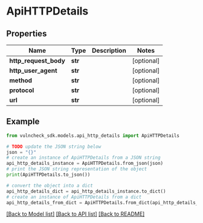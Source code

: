 # ApiHTTPDetails


## Properties

Name | Type | Description | Notes
------------ | ------------- | ------------- | -------------
**http_request_body** | **str** |  | [optional] 
**http_user_agent** | **str** |  | [optional] 
**method** | **str** |  | [optional] 
**protocol** | **str** |  | [optional] 
**url** | **str** |  | [optional] 

## Example

```python
from vulncheck_sdk.models.api_http_details import ApiHTTPDetails

# TODO update the JSON string below
json = "{}"
# create an instance of ApiHTTPDetails from a JSON string
api_http_details_instance = ApiHTTPDetails.from_json(json)
# print the JSON string representation of the object
print(ApiHTTPDetails.to_json())

# convert the object into a dict
api_http_details_dict = api_http_details_instance.to_dict()
# create an instance of ApiHTTPDetails from a dict
api_http_details_from_dict = ApiHTTPDetails.from_dict(api_http_details_dict)
```
[[Back to Model list]](../README.md#documentation-for-models) [[Back to API list]](../README.md#documentation-for-api-endpoints) [[Back to README]](../README.md)


